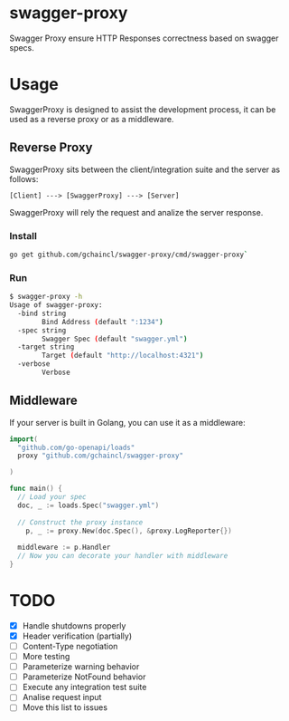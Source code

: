 # swagger-proxy
Swagger Proxy ensure HTTP Responses correctness based on swagger specs. 

# Usage
SwaggerProxy is designed to assist the development process, it can be used as a reverse proxy or as a middleware.

## Reverse Proxy
SwaggerProxy sits between the client/integration suite and the server as follows:
```
[Client] ---> [SwaggerProxy] ---> [Server]
```
SwaggerProxy will rely the request and analize the server response.

### Install
```bash
go get github.com/gchaincl/swagger-proxy/cmd/swagger-proxy`
```
### Run
```bash
$ swagger-proxy -h
Usage of swagger-proxy:
  -bind string
        Bind Address (default ":1234")
  -spec string
        Swagger Spec (default "swagger.yml")
  -target string
        Target (default "http://localhost:4321")
  -verbose
        Verbose
```

## Middleware
If your server is built in Golang, you can use it as a middleware:
```go
import(
  "github.com/go-openapi/loads"
  proxy "github.com/gchaincl/swagger-proxy"

)

func main() {
  // Load your spec
  doc, _ := loads.Spec("swagger.yml")
  
  // Construct the proxy instance
	p, _ := proxy.New(doc.Spec(), &proxy.LogReporter{})
  
  middleware := p.Handler
  // Now you can decorate your handler with middleware
}
```

# TODO
- [x] Handle shutdowns properly
- [x] Header verification (partially)
- [ ] Content-Type negotiation
- [ ] More testing
- [ ] Parameterize warning behavior
- [ ] Parameterize NotFound behavior
- [ ] Execute any integration test suite
- [ ] Analise request input
- [ ] Move this list to issues
